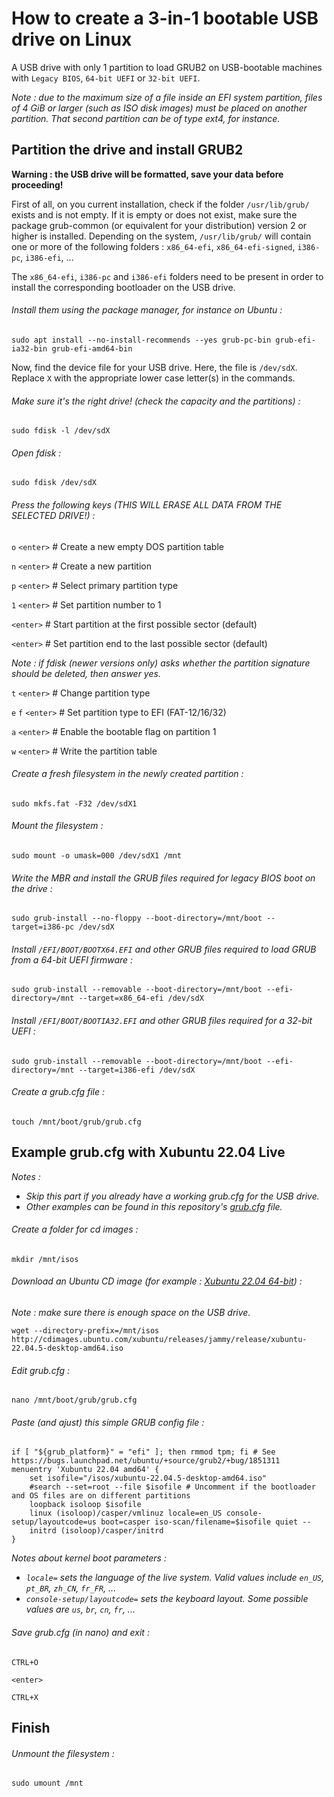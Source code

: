 # How to create a 3-in-1 bootable USB drive on Linux

A USB drive with only 1 partition to load GRUB2 on USB-bootable machines with `Legacy BIOS`, `64-bit UEFI` or `32-bit UEFI`.

*Note : due to the maximum size of a file inside an EFI system partition, files of 4 GiB or larger (such as ISO disk images) must be placed on another partition. That second partition can be of type ext4, for instance.*

## Partition the drive and install GRUB2

**Warning : the USB drive will be formatted, save your data before proceeding!**

First of all, on you current installation, check if the folder `/usr/lib/grub/` exists and is not empty.
If it is empty or does not exist, make sure the package grub-common (or equivalent for your distribution) version 2 or higher is installed.
Depending on the system, `/usr/lib/grub/` will contain one or more of the following folders : `x86_64-efi`, `x86_64-efi-signed`, `i386-pc`, `i386-efi`, ...

The `x86_64-efi`, `i386-pc` and `i386-efi` folders need to be present in order to install the corresponding bootloader on the USB drive.

###### Install them using the package manager, for instance on Ubuntu :

`sudo apt install --no-install-recommends --yes grub-pc-bin grub-efi-ia32-bin grub-efi-amd64-bin`

Now, find the device file for your USB drive. Here, the file is `/dev/sdX`. Replace `X` with the appropriate lower case letter(s) in the commands.

###### Make sure it's the right drive! (check the capacity and the partitions) :

`sudo fdisk -l /dev/sdX`

###### Open fdisk :

`sudo fdisk /dev/sdX`

###### Press the following keys (THIS WILL ERASE ALL DATA FROM THE SELECTED DRIVE!) :

`o` `<enter>` # Create a new empty DOS partition table

`n` `<enter>` # Create a new partition

`p` `<enter>` # Select primary partition type

`1` `<enter>` # Set partition number to 1

`<enter>` # Start partition at the first possible sector (default)

`<enter>` # Set partition end to the last possible sector (default)

*Note : if fdisk (newer versions only) asks whether the partition signature should be deleted, then answer yes.*

`t` `<enter>` # Change partition type

`e` `f` `<enter>` # Set partition type to EFI (FAT-12/16/32)

`a` `<enter>` # Enable the bootable flag on partition 1

`w` `<enter>` # Write the partition table

###### Create a fresh filesystem in the newly created partition :

`sudo mkfs.fat -F32 /dev/sdX1`

###### Mount the filesystem :

`sudo mount -o umask=000 /dev/sdX1 /mnt`

###### Write the MBR and install the GRUB files required for legacy BIOS boot on the drive :

`sudo grub-install --no-floppy --boot-directory=/mnt/boot --target=i386-pc /dev/sdX`

###### Install `/EFI/BOOT/BOOTX64.EFI` and other GRUB files required to load GRUB from a 64-bit UEFI firmware :

`sudo grub-install --removable --boot-directory=/mnt/boot --efi-directory=/mnt --target=x86_64-efi /dev/sdX`

###### Install `/EFI/BOOT/BOOTIA32.EFI` and other GRUB files required for a 32-bit UEFI :

`sudo grub-install --removable --boot-directory=/mnt/boot --efi-directory=/mnt --target=i386-efi /dev/sdX`

###### Create a grub.cfg file :

`touch /mnt/boot/grub/grub.cfg`

## Example grub.cfg with Xubuntu 22.04 Live
*Notes :*
* *Skip this part if you already have a working grub.cfg for the USB drive.*
* *Other examples can be found in this repository's [grub.cfg](grub.cfg) file.*

###### Create a folder for cd images :

`mkdir /mnt/isos`

###### Download an Ubuntu CD image (for example : [Xubuntu 22.04 64-bit](http://cdimages.ubuntu.com/xubuntu/releases/jammy/release/xubuntu-22.04.5-desktop-amd64.iso)) :

*Note : make sure there is enough space on the USB drive.*

`wget --directory-prefix=/mnt/isos http://cdimages.ubuntu.com/xubuntu/releases/jammy/release/xubuntu-22.04.5-desktop-amd64.iso`

###### Edit grub.cfg :

`nano /mnt/boot/grub/grub.cfg`

###### Paste (and ajust) this simple GRUB config file :

````
if [ "${grub_platform}" = "efi" ]; then rmmod tpm; fi # See https://bugs.launchpad.net/ubuntu/+source/grub2/+bug/1851311
menuentry 'Xubuntu 22.04 amd64' {
	set isofile="/isos/xubuntu-22.04.5-desktop-amd64.iso"
	#search --set=root --file $isofile # Uncomment if the bootloader and OS files are on different partitions
	loopback isoloop $isofile
	linux (isoloop)/casper/vmlinuz locale=en_US console-setup/layoutcode=us boot=casper iso-scan/filename=$isofile quiet --
	initrd (isoloop)/casper/initrd
}
````

*Notes about kernel boot parameters :*
* *`locale=` sets the language of the live system. Valid values include `en_US`, `pt_BR`, `zh_CN`, `fr_FR`, ...*
* *`console-setup/layoutcode=` sets the keyboard layout. Some possible values are `us`, `br`, `cn`, `fr`, ...*

###### Save grub.cfg (in nano) and exit :

`CTRL+O`

`<enter>`

`CTRL+X`

## Finish

###### Unmount the filesystem :

`sudo umount /mnt`

